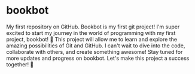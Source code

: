 # bookbot
My first repository on GitHub.
Bookbot is my first git project!
I'm super excited to start my journey in the world of programming with my first project, bookbot! 🚀 This project will allow me to learn and explore the amazing possibilities of Git and GitHub. I can't wait to dive into the code, collaborate with others, and create something awesome! Stay tuned for more updates and progress on bookbot. Let's make this project a success together! 💪